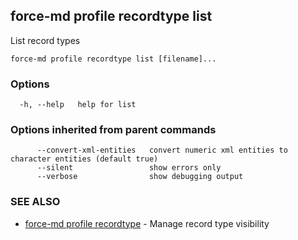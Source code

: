 ## force-md profile recordtype list

List record types

```
force-md profile recordtype list [filename]...
```

### Options

```
  -h, --help   help for list
```

### Options inherited from parent commands

```
      --convert-xml-entities   convert numeric xml entities to character entities (default true)
      --silent                 show errors only
      --verbose                show debugging output
```

### SEE ALSO

* [force-md profile recordtype](force-md_profile_recordtype.md)	 - Manage record type visibility

